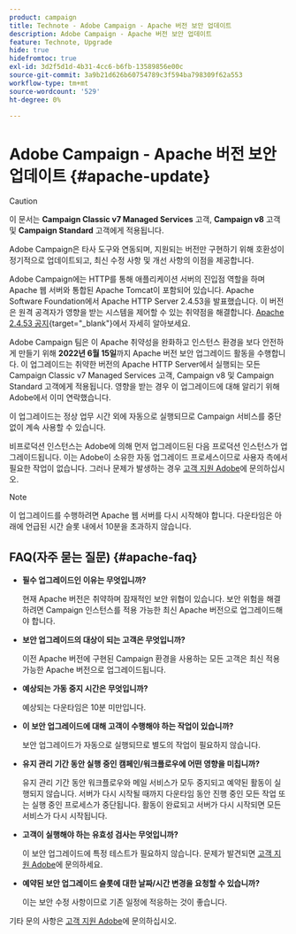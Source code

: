 ```yaml
---
product: campaign
title: Technote - Adobe Campaign - Apache 버전 보안 업데이트
description: Adobe Campaign - Apache 버전 보안 업데이트
feature: Technote, Upgrade
hide: true
hidefromtoc: true
exl-id: 3d2f5d1d-4b31-4cc6-b6fb-13589856e00c
source-git-commit: 3a9b21d626b60754789c3f594ba798309f62a553
workflow-type: tm+mt
source-wordcount: '529'
ht-degree: 0%

---
```


# Adobe Campaign - Apache 버전 보안 업데이트 {#apache-update}

>[!CAUTION]
>이 문서는 **Campaign Classic v7 Managed Services** 고객, **Campaign v8** 고객 및 **Campaign Standard** 고객에게 적용됩니다.

Adobe Campaign은 타사 도구와 연동되며, 지원되는 버전만 구현하기 위해 호환성이 정기적으로 업데이트되고, 최신 수정 사항 및 개선 사항의 이점을 제공합니다.

Adobe Campaign에는 HTTP를 통해 애플리케이션 서버의 진입점 역할을 하며 Apache 웹 서버와 통합된 Apache Tomcat이 포함되어 있습니다. Apache Software Foundation에서 Apache HTTP Server 2.4.53을 발표했습니다. 이 버전은 원격 공격자가 영향을 받는 시스템을 제어할 수 있는 취약점을 해결합니다. [Apache 2.4.53 공지](https://downloads.apache.org/httpd/Announcement2.4.html){target="_blank"}에서 자세히 알아보세요.

Adobe Campaign 팀은 이 Apache 취약성을 완화하고 인스턴스 환경을 보다 안전하게 만들기 위해 **2022년 6월 15일**&#x200B;까지 Apache 버전 보안 업그레이드 활동을 수행합니다. 이 업그레이드는 취약한 버전의 Apache HTTP Server에서 실행되는 모든 Campaign Classic v7 Managed Services 고객, Campaign v8 및 Campaign Standard 고객에게 적용됩니다. 영향을 받는 경우 이 업그레이드에 대해 알리기 위해 Adobe에서 이미 연락했습니다.

이 업그레이드는 정상 업무 시간 외에 자동으로 실행되므로 Campaign 서비스를 중단 없이 계속 사용할 수 있습니다.

비프로덕션 인스턴스는 Adobe에 의해 먼저 업그레이드된 다음 프로덕션 인스턴스가 업그레이드됩니다. 이는 Adobe이 소유한 자동 업그레이드 프로세스이므로 사용자 측에서 필요한 작업이 없습니다. 그러나 문제가 발생하는 경우 [고객 지원 Adobe](https://experienceleague.adobe.com/ko?support-solution=Campaign#support)에 문의하십시오.


>[!NOTE]
>이 업그레이드를 수행하려면 Apache 웹 서버를 다시 시작해야 합니다. 다운타임은 아래에 언급된 시간 슬롯 내에서 10분을 초과하지 않습니다.
> 

## FAQ(자주 묻는 질문) {#apache-faq}

* **필수 업그레이드인 이유는 무엇입니까?**

  현재 Apache 버전은 취약하며 잠재적인 보안 위협이 있습니다. 보안 위험을 해결하려면 Campaign 인스턴스를 적용 가능한 최신 Apache 버전으로 업그레이드해야 합니다.

* **보안 업그레이드의 대상이 되는 고객은 무엇입니까?**

  이전 Apache 버전에 구현된 Campaign 환경을 사용하는 모든 고객은 최신 적용 가능한 Apache 버전으로 업그레이드됩니다.

* **예상되는 가동 중지 시간은 무엇입니까?**

  예상되는 다운타임은 10분 미만입니다.

* **이 보안 업그레이드에 대해 고객이 수행해야 하는 작업이 있습니까?**

  보안 업그레이드가 자동으로 실행되므로 별도의 작업이 필요하지 않습니다.

* **유지 관리 기간 동안 실행 중인 캠페인/워크플로우에 어떤 영향을 미칩니까?**

  유지 관리 기간 동안 워크플로우와 메일 서비스가 모두 중지되고 예약된 활동이 실행되지 않습니다. 서버가 다시 시작될 때까지 다운타임 동안 진행 중인 모든 작업 또는 실행 중인 프로세스가 중단됩니다. 활동이 완료되고 서버가 다시 시작되면 모든 서비스가 다시 시작됩니다.

* **고객이 실행해야 하는 유효성 검사는 무엇입니까?**

  이 보안 업그레이드에 특정 테스트가 필요하지 않습니다. 문제가 발견되면 [고객 지원 Adobe](https://experienceleague.adobe.com/ko?support-solution=Campaign#support)에 문의하세요.


* **예약된 보안 업그레이드 슬롯에 대한 날짜/시간 변경을 요청할 수 있습니까?**

  이는 보안 수정 사항이므로 기존 일정에 적응하는 것이 좋습니다.


기타 문의 사항은 [고객 지원 Adobe](https://experienceleague.adobe.com/ko?support-solution=Campaign#support)에 문의하십시오.
